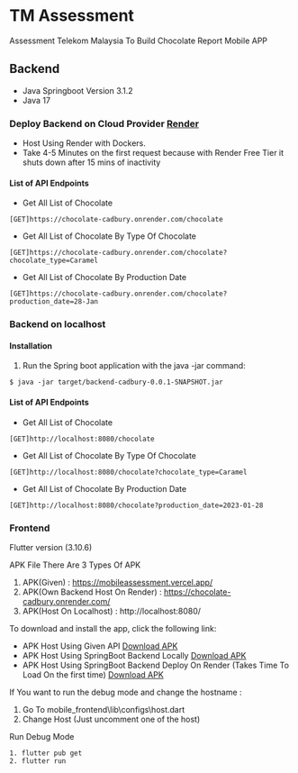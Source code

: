 # TM Assessment
 Assessment Telekom Malaysia To Build Chocolate Report Mobile APP
## Backend
- Java Springboot Version 3.1.2
- Java 17

### Deploy Backend on Cloud Provider [Render](https://render.com/)
- Host Using Render with Dockers. 
- Take 4-5 Minutes on the first request because with Render Free Tier it shuts down after 15 mins of inactivity 

#### List of API Endpoints
- Get All List of Chocolate
```
[GET]https://chocolate-cadbury.onrender.com/chocolate
```
- Get All List of Chocolate By Type Of Chocolate
```
[GET]https://chocolate-cadbury.onrender.com/chocolate?chocolate_type=Caramel
```
- Get All List of Chocolate By Production Date
```
[GET]https://chocolate-cadbury.onrender.com/chocolate?production_date=28-Jan
```

### Backend on localhost
#### Installation
1. Run the Spring boot application with the java -jar command:
```
$ java -jar target/backend-cadbury-0.0.1-SNAPSHOT.jar
```
#### List of API Endpoints

- Get All List of Chocolate
```
[GET]http://localhost:8080/chocolate
```
- Get All List of Chocolate By Type Of Chocolate
```
[GET]http://localhost:8080/chocolate?chocolate_type=Caramel
```
- Get All List of Chocolate By Production Date
```
[GET]http://localhost:8080/chocolate?production_date=2023-01-28
```

### Frontend
Flutter version (3.10.6)


APK File
There Are 3 Types Of APK 
1. APK(Given) : https://mobileassessment.vercel.app/
2. APK(Own Backend Host On Render) : https://chocolate-cadbury.onrender.com/
3. APK(Host On Localhost) : http://localhost:8080/ 

To download and install the app, click the following link: 
- APK Host Using Given API [Download APK](APK/app(given).apk)
- APK Host Using SpringBoot Backend Locally [Download APK](APK/app(local).apk)
- APK Host Using SpringBoot Backend Deploy On Render (Takes Time To Load On the first time) [Download APK](APK/app(Render).apk)


If You want to run the debug mode and change the hostname :
1. Go To mobile_frontend\lib\configs\host.dart
2. Change Host (Just uncomment one of the host)

Run Debug Mode 
```
1. flutter pub get
2. flutter run

```